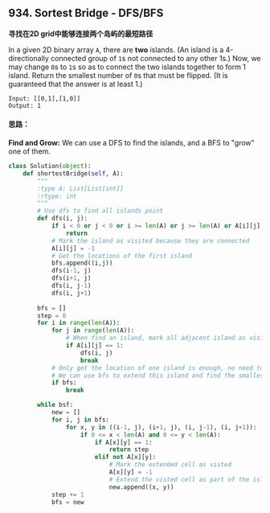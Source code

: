 ## 934. Sortest Bridge - DFS/BFS

**寻找在2D grid中能够连接两个岛屿的最短路径**

In a given 2D binary array `A`, there are **two** islands.  (An island is a 4-directionally connected group of `1`s not connected to any other 1s.) Now, we may change `0`s to `1`s so as to connect the two islands together to form 1 island. Return the smallest number of `0`s that must be flipped.  (It is guaranteed that the answer is at least 1.)

```
Input: [[0,1],[1,0]]
Output: 1
```

#### 思路：

**Find and Grow:** We can use a DFS to find the islands, and a BFS to "grow" one of them.

```python
class Solution(object):
    def shortestBridge(self, A):
        """
        :type A: List[List[int]]
        :rtype: int
        """
        # Use dfs to find all islands point
        def dfs(i, j):
            if i < 0 or j < 0 or i >= len(A) or j >= len(A) or A[i][j] != 1:
                return
            # Mark the island as visited because they are connected
            A[i][j] = -1
            # Get the locations of the first island
            bfs.append((i,j))
            dfs(i-1, j)
            dfs(i+1, j)
            dfs(i, j-1)
            dfs(i, j+1)
            
        bfs = []
        step = 0
        for i in range(len(A)):
            for j in range(len(A)):
                # When find an island, mark all adjacent island as visited and get their location
                if A[i][j] == 1:
                    dfs(i, j)
                    break
            # Only get the location of one island is enough, no need to get all islands
            # We can use bfs to extend this island and find the smallest path
            if bfs:
                break

        while bsf:
            new = []
            for i, j in bfs:
                for x, y in ((i-1, j), (i+1, j), (i, j-1), (i, j+1)):
                    if 0 <= x < len(A) and 0 <= y < len(A):
                        if A[x][y] == 1:
                            return step
                        elif not A[x][y]:
                            # Mark the extended cell as visted
                            A[x][y] = -1
                            # Extend the visted cell as part of the island
                            new.append((x, y))
            step += 1
            bfs = new
```